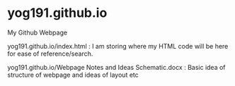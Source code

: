 # yog191.github.io
My Github Webpage

yog191.github.io/index.html : I am storing where my HTML code will be here for ease of reference/search.

yog191.github.io/Webpage Notes and Ideas Schematic.docx : Basic idea of structure of webpage and ideas of layout etc
